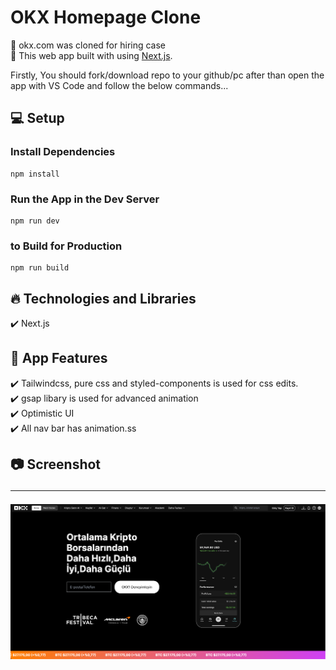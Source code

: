 # OKX Homepage Clone

🔸 okx.com was cloned for hiring case <br>
🔸 This web app built with using [Next.js](https://nextjs.org/). <br>

Firstly, You should fork/download repo to your github/pc after than
open the app with VS Code and follow the below commands...

## 💻 Setup <br>

### Install Dependencies

```
npm install
```

### Run the App in the Dev Server

```
npm run dev
```

### to Build for Production

```
npm run build
```

## 🔥 Technologies and Libraries <br>

✔️ Next.js<br>

## 🚀 App Features <br>

✔️ Tailwindcss, pure css and styled-components is used for css edits. <br>
✔️ gsap libary is used for advanced animation<br>
✔️ Optimistic UI<br>
✔️ All nav bar has animation.ss <br>

## 📷 Screenshot <hr>

<img src="./app/_assets/ss.png">
<br>
